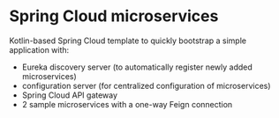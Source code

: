 # Spring Cloud microservices
Kotlin-based Spring Cloud template to quickly bootstrap a simple application with:
- Eureka discovery server (to automatically register newly added microservices)
- configuration server (for centralized configuration of microservices)
- Spring Cloud API gateway
- 2 sample microservices with a one-way Feign connection
